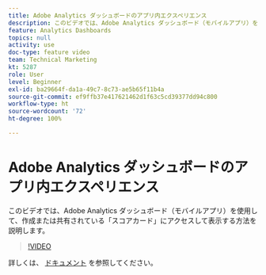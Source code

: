 ```yaml
---
title: Adobe Analytics ダッシュボードのアプリ内エクスペリエンス
description: このビデオでは、Adobe Analytics ダッシュボード（モバイルアプリ）を使用して、作成または共有されている「スコアカード」にアクセスして表示する方法を説明します。
feature: Analytics Dashboards
topics: null
activity: use
doc-type: feature video
team: Technical Marketing
kt: 5287
role: User
level: Beginner
exl-id: ba29664f-da1a-49c7-8c73-ae5b65f11b4a
source-git-commit: ef9ffb37e417621462d1f63c5cd39377dd94c800
workflow-type: ht
source-wordcount: '72'
ht-degree: 100%

---
```


# Adobe Analytics ダッシュボードのアプリ内エクスペリエンス

このビデオでは、Adobe Analytics ダッシュボード（モバイルアプリ）を使用して、作成または共有されている「スコアカード」にアクセスして表示する方法を説明します。

>[!VIDEO](https://video.tv.adobe.com/v/34545/?quality=12)

詳しくは、 [ドキュメント](https://experienceleague.adobe.com/docs/analytics/analyze/mobapp/home.html?lang=ja) を参照してください。
